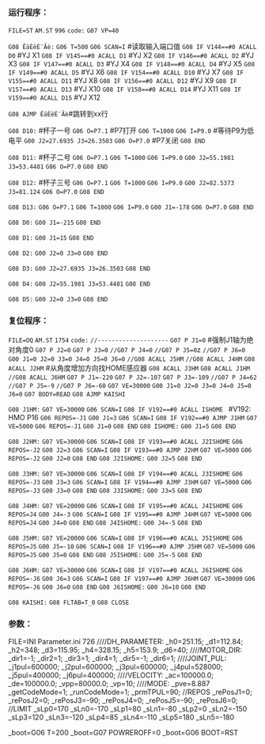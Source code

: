 ### 运行程序：

`FILE=ST`
`AM.ST`
`996`
`code:`
`G07 VP=40`

`G08 ÊäÈëÉ¨Ãè:`
`G06 T=500`
`G06 SCAN=I` #读取输入端口值
`G08 IF V144==#0 ACALL D0`  #YJ X1
`G08 IF V145==#0 ACALL D1`  #YJ X2
`G08 IF V146==#0 ACALL D2`  #YJ X3
`G08 IF V147==#0 ACALL D3`  #YJ X4
`G08 IF V148==#0 ACALL D4`  #YJ X5
`G08 IF V149==#0 ACALL D5`  #YJ X6
`G08 IF V154==#0 ACALL D10`  #YJ X7
`G08 IF V155==#0 ACALL D11`  #YJ X8
`G08 IF V156==#0 ACALL D12`  #YJ X9
`G08 IF V157==#0 ACALL D13`  #YJ X10
`G08 IF V158==#0 ACALL D14`  #YJ X11
`G08 IF V159==#0 ACALL D15`  #YJ X12

`G08 AJMP ÊäÈëÉ¨Ãè`#跳转到xx行

`G08 D10:` #杯子一号
`G06 O=P7.1` #P7打开
`G06 T=1000`
`G06 I=P9.0` #等待P9为低电平
`G00 J2=27.6935 J3=26.3503`
`G06 O=P7.0` #P7关闭
`G08 END`

`G08 D11:` #杯子二号
`G06 O=P7.1`
`G06 T=1000`
`G06 I=P9.0`
`G00 J2=55.1981 J3=53.4481`
`G06 O=P7.0`
`G08 END`

`G08 D12:` #杯子三号
`G06 O=P7.1`
`G06 T=1000`
`G06 I=P9.0`
`G00 J2=82.5373 J3=81.124`
`G06 O=P7.0`
`G08 END`

`G08 D13:`
`G06 O=P7.1`
`G06 T=1000`
`G06 I=P9.0`
`G00 J1=-178`
`G06 O=P7.0`
`G08 END`

`G08 D0:`
`G00 J1=-215`
`G08 END`

`G08 D1:`
`G00 J1=15`
`G08 END`

`G08 D2:`
`G00 J2=0 J3=0`
`G08 END`

`G08 D3:`
`G00 J2=27.6935 J3=26.3503`
`G08 END`

`G08 D4:`
`G00 J2=55.1981 J3=53.4481`
`G08 END`

`G08 D5:`
`G00 J2=0 J3=0`
`G08 END`

### **复位程序：**

`FILE=OQ`
`AM.ST`
`1754`
`code:`
`//--------------------`
`G07 P J1=0` #强制J1轴为绝对角度0
`G07 P J2=0`
`G07 P J3=0`
`//G07 P J4=0`
`//G07 P J5=0`z
`//G07 P J6=0`
`G00 J1=0 J2=0 J3=0 J4=0 J5=0 J6=0`
`//G08 ACALL J5HM`
`//G08 ACALL J4HM`
`G08 ACALL J2HM` #从角度增加方向找HOME感应器
`G08 ACALL J3HM`
`G08 ACALL J1HM`
`//G08 ACALL J6HM`
`G07 P J1=-220`
`G07 P J2=-107`
`G07 P J3=-109`
`//G07 P J4=62`
`//G07 P J5=-9`
`//G07 P J6=-60`
`G07 VE=30000`
`G00 J1=0 J2=0 J3=0 J4=0 J5=0 J6=0`
`G07 BODY=READ`
`G08 AJMP KAISHI`

`G08 J1HM:`
`G07 VE=30000`
`G06 SCAN=I`
`G08 IF V192==#0 ACALL ISHOME `   #V192: HMO P16
`G06 REPOS=-J1`
`G00 J1=3`
`G06 SCAN=I`
`G08 IF V192==#0 AJMP J1HM`
`G07 VE=5000`
`G06 REPOS=-J1`
`G00 J1=0`
`G08 END`
`G08 ISHOME:`
`G00 J1=5`
`G08 END`

`G08 J2HM:`
`G07 VE=30000`
`G06 SCAN=I`
`G08 IF V193==#0 ACALL J2ISHOME`
`G06 REPOS=-J2`
`G00 J2=3`
`G06 SCAN=I`
`G08 IF V193==#0 AJMP J2HM`
`G07 VE=5000`
`G06 REPOS=-J2`
`G00 J2=0`
`G08 END`
`G08 J2ISHOME:`
`G00 J2=5`
`G08 END`

`G08 J3HM:`
`G07 VE=30000`
`G06 SCAN=I`
`G08 IF V194==#0 ACALL J3ISHOME`
`G06 REPOS=-J3`
`G00 J3=3`
`G06 SCAN=I`
`G08 IF V194==#0 AJMP J3HM`
`G07 VE=5000`
`G06 REPOS=-J3`
`G00 J3=0`
`G08 END`
`G08 J3ISHOME:`
`G00 J3=5`
`G08 END`

`G08 J4HM:`
`G07 VE=20000`
`G06 SCAN=I`
`G08 IF V195==#0 ACALL J4ISHOME`
`G06 REPOS=J4`
`G00 J4=-3`
`G06 SCAN=I`
`G08 IF V195==#0 AJMP J4HM`
`G07 VE=5000`
`G06 REPOS=J4`
`G00 J4=0`
`G08 END`
`G08 J4ISHOME:`
`G00 J4=-5`
`G08 END`

`G08 J5HM:`
`G07 VE=20000`
`G06 SCAN=I`
`G08 IF V196==#0 ACALL J5ISHOME`
`G06 REPOS=J5`
`G00 J5=-10`
`G06 SCAN=I`
`G08 IF V196==#0 AJMP J5HM`
`G07 VE=5000`
`G06 REPOS=J5`
`G00 J5=0`
`G08 END`
`G08 J5ISHOME:`
`G00 J5=-5`
`G08 END`

`G08 J6HM:`
`G07 VE=30000`
`G06 SCAN=I`
`G08 IF V197==#0 ACALL J6ISHOME`
`G06 REPOS=-J6`
`G00 J6=3`
`G06 SCAN=I`
`G08 IF V197==#0 AJMP J6HM`
`G07 VE=30000`
`G06 REPOS=-J6`
`G00 J6=0`
`G08 END`
`G08 J6ISHOME:`
`G00 J6=10`
`G08 END`

`G08 KAISHI:`
`G08 FLTAB=T_0`
`G08 CLOSE`



### 参数：

FILE=INI
Parameter.ini
726
////DH_PARAMETER:
_h0=251.15;
_d1=112.84;
_h2=348;
_d3=115.95;
_h4=328.15;
_h5=153.9;
_d6=40;
////MOTOR_DIR:
_dir1=-1;
_dir2=1;
_dir3=1;
_dir4=1;
_dir5=-1;
_dir6=1;
////JOINT_PUL:
_j1pul=600000;
_j2pul=600000;
_j3pul=600000;
_j4pul=528000;
_j5pul=400000;
_j6pul=400000;
////VELOCITY:
_ac=100000.0;
_de=100000.0;
_vpp=80000.0;
_vp=10;
////MODE:
_pve=8.887
_getCodeMode=1;
_runCodeMode=1;
_prmTPUL=90;
//REPOS
_rePosJ1=0;
_rePosJ2=0;
_rePosJ3=-90;
_rePosJ4=0;
_rePosJ5=-90;
_rePosJ6=0;
//LIMIT
_sLp0=170
_sLn0=-170
_sLp1=80
_sLn1=-80
_sLp2=0
_sLn2=-150
_sLp3=120
_sLn3=-120
_sLp4=85
_sLn4=-110
_sLp5=180
_sLn5=-180

_boot=G06 T=200
_boot=G07 POWREROFF=0
_boot=G06 BOOT=RST